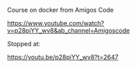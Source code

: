 
Course on docker from Amigos Code

https://www.youtube.com/watch?v=p28piYY_wv8&ab_channel=Amigoscode


Stopped at:

https://youtu.be/p28piYY_wv8?t=2647

